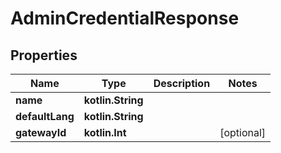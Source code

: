 
# AdminCredentialResponse

## Properties
Name | Type | Description | Notes
------------ | ------------- | ------------- | -------------
**name** | **kotlin.String** |  | 
**defaultLang** | **kotlin.String** |  | 
**gatewayId** | **kotlin.Int** |  |  [optional]



